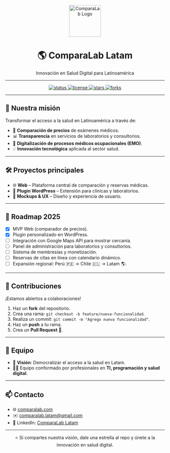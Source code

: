 <!-- Banner principal -->
<p align="center">
  <img src="https://raw.githubusercontent.com/github/explore/main/topics/health/health.png" alt="ComparaLab Logo" width="100" />
</p>

<h1 align="center">🌎 ComparaLab Latam</h1>
<p align="center">Innovación en Salud Digital para Latinoamérica</p>

---

<p align="center">
  <!-- Badges -->
  <a href="https://github.com/ComparaLab-Latam">
    <img src="https://img.shields.io/badge/status-active-success" alt="status"/>
  </a>
  <a href="LICENSE">
    <img src="https://img.shields.io/badge/license-MIT-blue" alt="license"/>
  </a>
  <a href="https://github.com/ComparaLab-Latam">
    <img src="https://img.shields.io/github/stars/ComparaLab-Latam?style=social" alt="stars"/>
  </a>
  <a href="https://github.com/ComparaLab-Latam">
    <img src="https://img.shields.io/github/forks/ComparaLab-Latam?style=social" alt="forks"/>
  </a>
</p>

---

## 🚀 Nuestra misión
Transformar el acceso a la salud en Latinoamérica a través de:
- 🔎 **Comparación de precios** de exámenes médicos.  
- 📊 **Transparencia** en servicios de laboratorios y consultorios.  
- 🏥 **Digitalización de procesos médicos ocupacionales (EMO)**.  
- 💡 **Innovación tecnológica** aplicada al sector salud.  

---

## 🛠️ Proyectos principales
- 🌐 **Web** – Plataforma central de comparación y reservas médicas.  
- 🔌 **Plugin WordPress** – Extensión para clínicas y laboratorios.  
- 🎨 **Mockups & UX** – Diseño y experiencia de usuario.  

---

## 📅 Roadmap 2025
- [x] MVP Web (comparador de precios).  
- [x] Plugin personalizado en WordPress.  
- [ ] Integración con Google Maps API para mostrar cercanía.  
- [ ] Panel de administración para laboratorios y consultorios.  
- [ ] Sistema de membresías y monetización.  
- [ ] Reservas de citas en línea con calendario dinámico.  
- [ ] Expansión regional: Perú 🇵🇪 → Chile 🇨🇱 → Latam 🌎.  

---

## 🤝 Contribuciones
¡Estamos abiertos a colaboraciones!  
1. Haz un **fork** del repositorio.  
2. Crea una rama: `git checkout -b feature/nueva-funcionalidad`.  
3. Realiza un commit: `git commit -m "Agrego nueva funcionalidad"`.  
4. Haz un **push** a tu rama.  
5. Crea un **Pull Request** 🚀.  

---

## 👥 Equipo
- 🌟 **Visión**: Democratizar el acceso a la salud en Latam.  
- 👨‍💻 Equipo conformado por profesionales en **TI, programación y salud digital**.  

---

## 📫 Contacto
- 🌐 [comparalab.com](http://comparalab.com)  
- ✉️ comparalab.latam@gmail.com  
- 💼 LinkedIn: [ComparaLab Latam](https://linkedin.com/)  

---

<p align="center">⭐ Si compartes nuestra visión, dale una estrella al repo y únete a la innovación en salud digital.</p>
